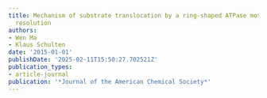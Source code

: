 ```yaml
---
title: Mechanism of substrate translocation by a ring-shaped ATPase motor at millisecond
  resolution
authors:
- Wen Ma
- Klaus Schulten
date: '2015-01-01'
publishDate: '2025-02-11T15:50:27.702521Z'
publication_types:
- article-journal
publication: '*Journal of the American Chemical Society*'
---
```

